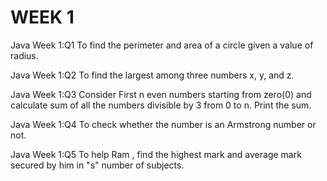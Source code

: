 # WEEK 1
Java Week 1:Q1 To find the perimeter and area of a circle given a value of radius.

Java Week 1:Q2 To find the largest among three numbers x, y, and z.

Java Week 1:Q3 Consider First n even numbers starting from zero(0) and calculate sum of all the numbers divisible by 3 from 0 to n. Print the sum.

Java Week 1:Q4 To check whether the number is an Armstrong number or not.

Java Week 1:Q5 To help Ram , find the highest mark and average mark secured by him in "s" number of subjects.
